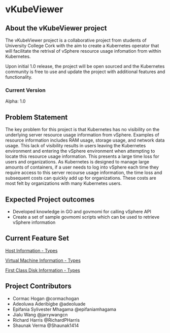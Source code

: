 # vKubeViewer

## About the vKubeViewer project

The vKubeViewer project is a collaborative project from students of University College Cork with the aim to create a Kubernetes operator that will facilitate the retrival of vSphere resource usage infomation from within Kubernetes. 

Upon initial 1.0 release, the project will be open sourced and the Kubernetes community is free to use and update the project with additional features and functionality. 


### Current Version 
Alpha: 1.0

## Problem Statement

The key problem for this project is that Kubernetes has no visibility on the underlying server resource usage information from vSphere. Examples of resource information includes RAM usage, storage usage, and network data usage. This lack of visibility results in users leaving the Kubernetes environment and entering the vSphere environment when attempting to locate this resource usage information. This presents a large time loss for users and organizations. As Kubernetes is designed to manage large amounts of containers, if a user needs to log into vSphere each time they require access to this server recourse usage information, the time loss and subsequent costs can quickly add up for organizations. These costs are most felt by organizations with many Kubernetes users.  

## Expected Project outcomes

- Developed knowledge in GO and govmomi for calling vSphere API
- Create a set of sample govmomi scripts which can be used to retrieve vSphere information



## Current Feature Set

[Host Information - Types](https://github.com/vKubeViewer/vkubeviewer/blob/Richard/docs/HostInformation-Types.md)

[Virtual Machine Information - Types](https://github.com/vKubeViewer/vkubeviewer/blob/Richard/docs/VertualMachineInformation-Types.md)

[First Class Disk Information - Types](https://github.com/vKubeViewer/vkubeviewer/blob/Richard/docs/FirstClassDiskInformation-Types.md)



## Project Contributors

* Cormac Hogan @cormachogan </br>
* Adeoluwa Aderibigbe @adeoluade </br>
* Epifania Sylivester Mhagama @epifaniamhagama </br>
* Jialu Wang @jarrywangcn </br>
* Richard Harris @RichardPHarris </br>
* Shaunak Verma @Shaunak1414
